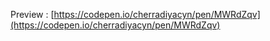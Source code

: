 Preview : [https://codepen.io/cherradiyacyn/pen/MWRdZqv](https://codepen.io/cherradiyacyn/pen/MWRdZqv)
